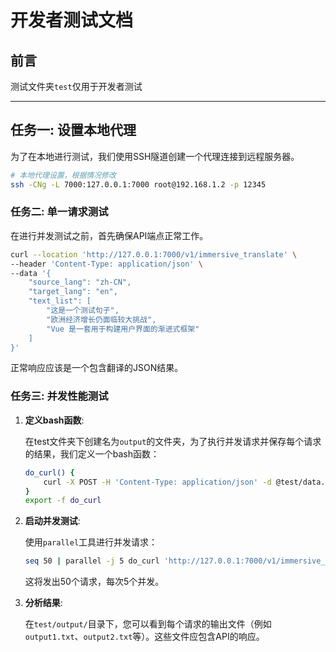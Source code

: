 # 开发者测试文档

## 前言

测试文件夹`test`仅用于开发者测试

---

## 任务一: 设置本地代理

为了在本地进行测试，我们使用SSH隧道创建一个代理连接到远程服务器。

```bash
# 本地代理设置，根据情况修改
ssh -CNg -L 7000:127.0.0.1:7000 root@192.168.1.2 -p 12345
```

### 任务二: 单一请求测试

在进行并发测试之前，首先确保API端点正常工作。

```bash
curl --location 'http://127.0.0.1:7000/v1/immersive_translate' \
--header 'Content-Type: application/json' \
--data '{
    "source_lang": "zh-CN",
    "target_lang": "en",
    "text_list": [
        "这是一个测试句子",
        "欧洲经济增长仍面临较大挑战",
        "Vue 是一套用于构建用户界面的渐进式框架"
    ]
}'
```

正常响应应该是一个包含翻译的JSON结果。

### 任务三: 并发性能测试

1. **定义bash函数**:

    在test文件夹下创建名为`output`的文件夹，为了执行并发请求并保存每个请求的结果，我们定义一个bash函数：

    ```bash
    do_curl() {
        curl -X POST -H 'Content-Type: application/json' -d @test/data.json "$1" -o "./test/output/output${2}.txt"
    }
    export -f do_curl
    ```

2. **启动并发测试**:

    使用`parallel`工具进行并发请求：

    ```bash
    seq 50 | parallel -j 5 do_curl 'http://127.0.0.1:7000/v1/immersive_translate' {}
    ```

    这将发出50个请求，每次5个并发。

3. **分析结果**:

    在`test/output/`目录下，您可以看到每个请求的输出文件（例如`output1.txt`、`output2.txt`等）。这些文件应包含API的响应。
